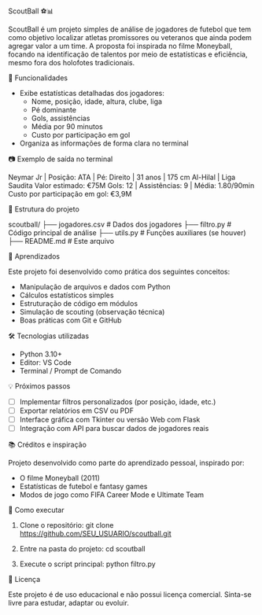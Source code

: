 
ScoutBall ⚽📊

ScoutBall é um projeto simples de análise de jogadores de futebol que tem como objetivo localizar atletas promissores ou veteranos que ainda podem agregar valor a um time. A proposta foi inspirada no filme Moneyball, focando na identificação de talentos por meio de estatísticas e eficiência, mesmo fora dos holofotes tradicionais.

🚀 Funcionalidades

- Exibe estatísticas detalhadas dos jogadores:
  - Nome, posição, idade, altura, clube, liga
  - Pé dominante
  - Gols, assistências
  - Média por 90 minutos
  - Custo por participação em gol
- Organiza as informações de forma clara no terminal

📷 Exemplo de saída no terminal

Neymar Jr | Posição: ATA | Pé: Direito | 31 anos | 175 cm
Al-Hilal | Liga Saudita
Valor estimado: €75M
Gols: 12 | Assistências: 9 | Média: 1.80/90min
Custo por participação em gol: €3,9M

📁 Estrutura do projeto

scoutball/
├── jogadores.csv           # Dados dos jogadores
├── filtro.py               # Código principal de análise
├── utils.py                # Funções auxiliares (se houver)
├── README.md               # Este arquivo

🧠 Aprendizados

Este projeto foi desenvolvido como prática dos seguintes conceitos:

- Manipulação de arquivos e dados com Python
- Cálculos estatísticos simples
- Estruturação de código em módulos
- Simulação de scouting (observação técnica)
- Boas práticas com Git e GitHub

🛠 Tecnologias utilizadas

- Python 3.10+
- Editor: VS Code
- Terminal / Prompt de Comando

💡 Próximos passos

- [ ] Implementar filtros personalizados (por posição, idade, etc.)
- [ ] Exportar relatórios em CSV ou PDF
- [ ] Interface gráfica com Tkinter ou versão Web com Flask
- [ ] Integração com API para buscar dados de jogadores reais

📚 Créditos e inspiração

Projeto desenvolvido como parte do aprendizado pessoal, inspirado por:

- O filme Moneyball (2011)
- Estatísticas de futebol e fantasy games
- Modos de jogo como FIFA Career Mode e Ultimate Team

📌 Como executar

1. Clone o repositório:
git clone https://github.com/SEU_USUARIO/scoutball.git

2. Entre na pasta do projeto:
cd scoutball

3. Execute o script principal:
python filtro.py

📄 Licença

Este projeto é de uso educacional e não possui licença comercial. Sinta-se livre para estudar, adaptar ou evoluir.
